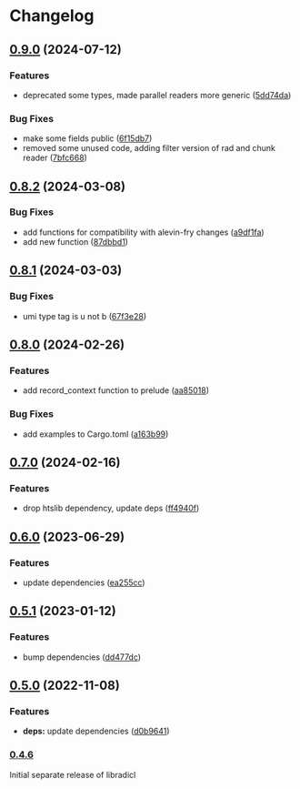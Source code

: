 # Changelog

## [0.9.0](https://github.com/COMBINE-lab/libradicl/compare/v0.8.2...v0.9.0) (2024-07-12)


### Features

* deprecated some types, made parallel readers more generic ([5dd74da](https://github.com/COMBINE-lab/libradicl/commit/5dd74da16309409ed75287f611d54f2398b85ae5))


### Bug Fixes

* make some fields public ([6f15db7](https://github.com/COMBINE-lab/libradicl/commit/6f15db72760fe41646caa0233cabd4165e506006))
* removed some unused code, adding filter version of rad and chunk reader ([7bfc668](https://github.com/COMBINE-lab/libradicl/commit/7bfc668ff8ea1408e77f472782beb2aca7f12cf8))

## [0.8.2](https://github.com/COMBINE-lab/libradicl/compare/v0.8.1...v0.8.2) (2024-03-08)


### Bug Fixes

* add functions for compatibility with alevin-fry changes ([a9df1fa](https://github.com/COMBINE-lab/libradicl/commit/a9df1fa6815cb84d8a350bc72b4212bae47e3d5e))
* add new function ([87dbbd1](https://github.com/COMBINE-lab/libradicl/commit/87dbbd15c8a4fec34bbdba549a488effc583bc78))

## [0.8.1](https://github.com/COMBINE-lab/libradicl/compare/v0.8.0...v0.8.1) (2024-03-03)


### Bug Fixes

* umi type tag is u not b ([67f3e28](https://github.com/COMBINE-lab/libradicl/commit/67f3e280f91571417c895dfece83c30605d2106f))

## [0.8.0](https://github.com/COMBINE-lab/libradicl/compare/v0.7.0...v0.8.0) (2024-02-26)


### Features

* add record_context function to prelude ([aa85018](https://github.com/COMBINE-lab/libradicl/commit/aa850182902460bfe2d08f398cbfb818d4fa43a6))


### Bug Fixes

* add examples to Cargo.toml ([a163b99](https://github.com/COMBINE-lab/libradicl/commit/a163b99824050bb1a7ac0501745ac97046060d18))

## [0.7.0](https://github.com/COMBINE-lab/libradicl/compare/v0.6.0...v0.7.0) (2024-02-16)


### Features

* drop htslib dependency, update deps ([ff4940f](https://github.com/COMBINE-lab/libradicl/commit/ff4940f4f778c3527c0099a7055b79c9c303d10d))

## [0.6.0](https://github.com/COMBINE-lab/libradicl/compare/v0.5.1...v0.6.0) (2023-06-29)


### Features

* update dependencies ([ea255cc](https://github.com/COMBINE-lab/libradicl/commit/ea255cc40219192feb328d75e485886341853f0b))

## [0.5.1](https://github.com/COMBINE-lab/libradicl/compare/v0.5.0...v0.5.1) (2023-01-12)


### Features

* bump dependencies ([dd477dc](https://github.com/COMBINE-lab/libradicl/commit/dd477dc38485dbfec2385df85cf9724976cc5ffb))

## [0.5.0](https://github.com/COMBINE-lab/libradicl/compare/v0.4.6...v0.5.0) (2022-11-08)


### Features

* **deps:** update dependencies ([d0b9641](https://github.com/COMBINE-lab/libradicl/commit/d0b964171cbee53b2209e385140a6c51375d9cc2))

### [0.4.6](https://github.com/COMBINE-lab/libradicl/commit/4f572c2507ddb71478d68d10bd7443aed1ff43b7)

Initial separate release of libradicl
